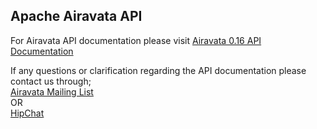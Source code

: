 ## Apache Airavata API

For Airavata API documentation please visit <a href="http://airavata.staging.apache.org/documentation/api-docs/0.16/" target="_blank">Airavata 0.16 API Documentation</a>

If any questions or clarification regarding the API documentation please contact us through;
<a href="http://airavata.apache.org/community/mailing-lists.html" target="_blank"><br>Airavata Mailing List</a> <br> OR<br>
<a href="https://www.hipchat.com/gMDHyN1KM" target="_blank">HipChat</a>
